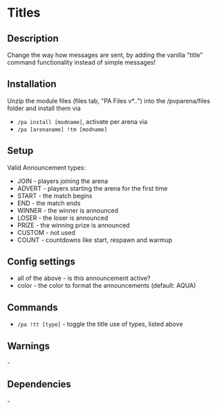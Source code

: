 # Titles
## Description

Change the way how messages are sent, by adding the vanilla "title" command functionality instead of simple messages!
## Installation

Unzip the module files (files tab, "PA Files v*.*.*") into the /pvparena/files folder and install them via
- `/pa install [modname]`, activate per arena via
- `/pa [arenaname] !tm [modname]`
## Setup

Valid Announcement types:

- JOIN \- players joining the arena
- ADVERT \- players starting the arena for the first time
- START \- the match begins
- END \- the match ends
- WINNER \- the winner is announced
- LOSER \- the loser is announced
- PRIZE \- the winning prize is announced
- CUSTOM \- not used
- COUNT \- countdowns like start, respawn and warmup

## Config settings

- all of the above \- is this announcement active?
- color \- the color to format the announcements (default: AQUA) 

## Commands

- `/pa !tt [type]` \- toggle the title use of types, listed above

## Warnings

\-

## Dependencies

\-
